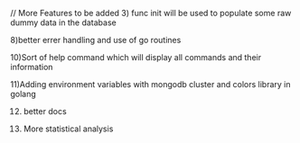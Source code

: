 // More Features to be added
3) func init will be used to populate some raw dummy data in the database

8)better errer handling and use of go routines

10)Sort of help command which will display all commands and their information

11)Adding environment variables with mongodb cluster and colors library in golang

12) better docs

13) More statistical analysis

